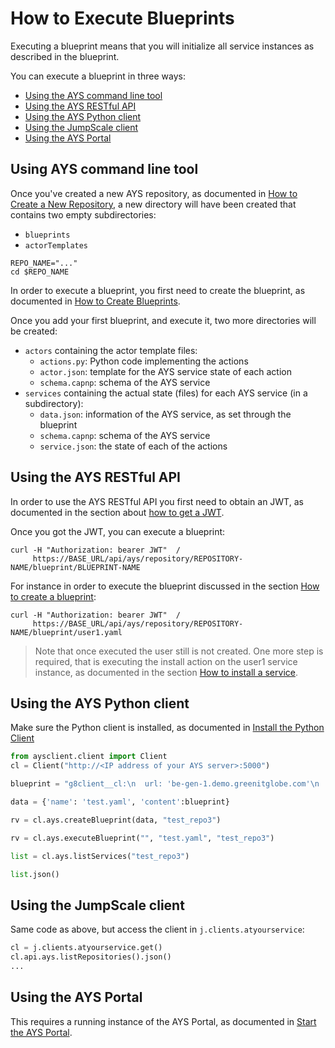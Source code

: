 # How to Execute Blueprints

Executing a blueprint means that you will initialize all service instances as described in the blueprint.

You can execute a blueprint in three ways:

- [Using the AYS command line tool](#cli)
- [Using the AYS RESTful API](#rest)
- [Using the AYS Python client](#python)
- [Using the JumpScale client](#using-the-jumpScale-client)
- [Using the AYS Portal](#portal)

<a id="cli"></a>
## Using AYS command line tool

Once you've created a new AYS repository, as documented in [How to Create a New Repository](../Create_repository/Create_repository.md), a new directory will have been created that contains two empty subdirectories:
- `blueprints`
- `actorTemplates`

```
REPO_NAME="..."
cd $REPO_NAME
```

In order to execute a blueprint, you first need to create the blueprint, as documented in [How to Create Blueprints](../Create_blueprint/Create_blueprint.md).

Once you add your first blueprint, and execute it, two more directories will be created:

- `actors` containing the actor template files:
  - `actions.py`: Python code implementing the actions
  - `actor.json`: template for the AYS service state of each action
  - `schema.capnp`: schema of the AYS service
- `services` containing the actual state (files) for each AYS service (in a subdirectory):
  - `data.json`: information of the AYS service, as set through the blueprint
  - `schema.capnp`: schema of the AYS service
  - `service.json`: the state of each of the actions


<a id="rest"></a>
## Using the AYS RESTful API

In order to use the AYS RESTful API you first need to obtain an JWT, as documented in the section about [how to get a JWT](../Get_JWT/Get_JWT.md).

Once you got the JWT, you can execute a blueprint:

```
curl -H "Authorization: bearer JWT"  /  
     https://BASE_URL/api/ays/repository/REPOSITORY-NAME/blueprint/BLUEPRINT-NAME
```

For instance in order to execute the blueprint discussed in the section [How to create a blueprint](../Create_blueprint/Create_blueprint.md):

```
curl -H "Authorization: bearer JWT"  /  
     https://BASE_URL/api/ays/repository/REPOSITORY-NAME/blueprint/user1.yaml
```

> Note that once executed the user still is not created. One more step is required, that is executing the install action on the user1 service instance, as documented in the section [How to install a service](Install_service/Install_service.md).


<a id="python"></a>
## Using the AYS Python client

Make sure the Python client is installed, as documented in [Install the Python Client](../../gettingstarted/python.md)

```python
from aysclient.client import Client
cl = Client("http://<IP address of your AYS server>:5000")

blueprint = "g8client__cl:\n  url: 'be-gen-1.demo.greenitglobe.com'\n  login: 'api_user'\n  password: '***'\n  account: 'Account of Yves'\nvdc__test_vdc1:\n  g8client: 'cl'\n  location: 'be-gen-1'\nactions:\n  - action: install"

data = {'name': 'test.yaml', 'content':blueprint}

rv = cl.ays.createBlueprint(data, "test_repo3")

rv = cl.ays.executeBlueprint("", "test.yaml", "test_repo3")

list = cl.ays.listServices("test_repo3")

list.json()

```

## Using the JumpScale client

Same code as above, but access the client in `j.clients.atyourservice`:
```python
cl = j.clients.atyourservice.get()
cl.api.ays.listRepositories().json()
...
```

<a id="portal"></a>
## Using the AYS Portal

This requires a running instance of the AYS Portal, as documented in [Start the AYS Portal](../../gettingstarted/portal.md).
